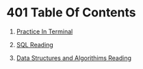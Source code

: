 # 401 Table Of Contents

1. [Practice In Terminal](PracticeInTerminal.md)

2. [SQL Reading](sql.md)

3. [Data Structures and Algorithims Reading](DataStructures.md)

